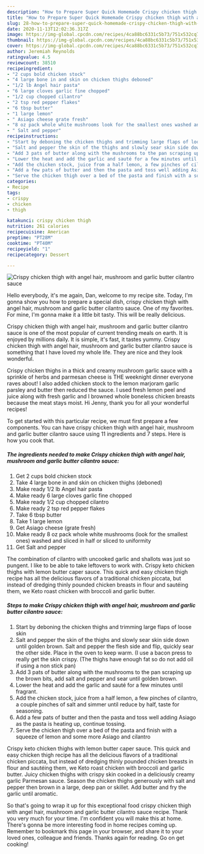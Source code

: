```yaml
---
description: "How to Prepare Super Quick Homemade Crispy chicken thigh with angel hair, mushroom and garlic butter cilantro sauce"
title: "How to Prepare Super Quick Homemade Crispy chicken thigh with angel hair, mushroom and garlic butter cilantro sauce"
slug: 28-how-to-prepare-super-quick-homemade-crispy-chicken-thigh-with-angel-hair-mushroom-and-garlic-butter-cilantro-sauce
date: 2020-11-13T12:02:36.317Z
image: https://img-global.cpcdn.com/recipes/4ca88bc6331c5b73/751x532cq70/crispy-chicken-thigh-with-angel-hair-mushroom-and-garlic-butter-cilantro-sauce-recipe-main-photo.jpg
thumbnail: https://img-global.cpcdn.com/recipes/4ca88bc6331c5b73/751x532cq70/crispy-chicken-thigh-with-angel-hair-mushroom-and-garlic-butter-cilantro-sauce-recipe-main-photo.jpg
cover: https://img-global.cpcdn.com/recipes/4ca88bc6331c5b73/751x532cq70/crispy-chicken-thigh-with-angel-hair-mushroom-and-garlic-butter-cilantro-sauce-recipe-main-photo.jpg
author: Jeremiah Reynolds
ratingvalue: 4.5
reviewcount: 38510
recipeingredient:
- "2 cups bold chicken stock"
- "4 large bone in and skin on chicken thighs deboned"
- "1/2 lb Angel hair pasta"
- "6 large cloves garlic fine chopped"
- "1/2 cup chopped cilantro"
- "2 tsp red pepper flakes"
- "6 tbsp butter"
- "1 large lemon"
- " Asiago cheese grate fresh"
- "8 oz pack whole white mushrooms look for the smallest ones washed and sliced in half or sliced to uniformity"
- " Salt and pepper"
recipeinstructions:
- "Start by deboning the chicken thighs and trimming large flaps of loose skin"
- "Salt and pepper the skin of the thighs and slowly sear skin side down until golden brown. Salt and pepper the flesh side and flip, quickly sear the other side. Place in the oven to keep warm. (I use a bacon press to really get the skin crispy. (The thighs have enough fat so do not add oil if using a non stick pan)"
- "Add 3 pats of butter along with the mushrooms to the pan scraping up the brown bits, add salt and pepper and sear until golden brown."
- "Lower the heat and add the garlic and sauté for a few minutes until fragrant."
- "Add the chicken stock, juice from a half lemon, a few pinches of cilantro, a couple pinches of salt and simmer until reduce by half, taste for seasoning."
- "Add a few pats of butter and then the pasta and toss well adding Asiago as the pasta is heating up, continue tossing."
- "Serve the chicken thigh over a bed of the pasta and finish with a squeeze of lemon and some more Asiago and cilantro"
categories:
- Recipe
tags:
- crispy
- chicken
- thigh

katakunci: crispy chicken thigh 
nutrition: 261 calories
recipecuisine: American
preptime: "PT28M"
cooktime: "PT40M"
recipeyield: "1"
recipecategory: Dessert

---
```



![Crispy chicken thigh with angel hair, mushroom and garlic butter cilantro sauce](https://img-global.cpcdn.com/recipes/4ca88bc6331c5b73/751x532cq70/crispy-chicken-thigh-with-angel-hair-mushroom-and-garlic-butter-cilantro-sauce-recipe-main-photo.jpg)

Hello everybody, it's me again, Dan, welcome to my recipe site. Today, I'm gonna show you how to prepare a special dish, crispy chicken thigh with angel hair, mushroom and garlic butter cilantro sauce. One of my favorites. For mine, I'm gonna make it a little bit tasty. This will be really delicious.

Crispy chicken thigh with angel hair, mushroom and garlic butter cilantro sauce is one of the most popular of current trending meals on earth. It is enjoyed by millions daily. It is simple, it's fast, it tastes yummy. Crispy chicken thigh with angel hair, mushroom and garlic butter cilantro sauce is something that I have loved my whole life. They are nice and they look wonderful.

Crispy chicken thighs in a thick and creamy mushroom garlic sauce with a sprinkle of herbs and parmesan cheese is THE weeknight dinner everyone raves about! I also added chicken stock to the lemon marjoram garlic parsley and butter then reduced the sauce. I used fresh lemon peel and juice along with fresh garlic and I browned whole boneless chicken breasts because the meat stays moist. Hi Jenny, thank you for all your wonderful recipes!


To get started with this particular recipe, we must first prepare a few components. You can have crispy chicken thigh with angel hair, mushroom and garlic butter cilantro sauce using 11 ingredients and 7 steps. Here is how you cook that.

<!--inarticleads1-->

##### The ingredients needed to make Crispy chicken thigh with angel hair, mushroom and garlic butter cilantro sauce:

1. Get 2 cups bold chicken stock
1. Take 4 large bone in and skin on chicken thighs (deboned)
1. Make ready 1/2 lb Angel hair pasta
1. Make ready 6 large cloves garlic fine chopped
1. Make ready 1/2 cup chopped cilantro
1. Make ready 2 tsp red pepper flakes
1. Take 6 tbsp butter
1. Take 1 large lemon
1. Get  Asiago cheese (grate fresh)
1. Make ready 8 oz pack whole white mushrooms (look for the smallest ones) washed and sliced in half or sliced to uniformity
1. Get  Salt and pepper


The combination of cilantro with uncooked garlic and shallots was just so pungent. I like to be able to take leftovers to work with. Crispy keto chicken thighs with lemon butter caper sauce. This quick and easy chicken thigh recipe has all the delicious flavors of a traditional chicken piccata, but instead of dredging thinly pounded chicken breasts in flour and sautéing them, we Keto roast chicken with broccoli and garlic butter. 

<!--inarticleads2-->

##### Steps to make Crispy chicken thigh with angel hair, mushroom and garlic butter cilantro sauce:

1. Start by deboning the chicken thighs and trimming large flaps of loose skin
1. Salt and pepper the skin of the thighs and slowly sear skin side down until golden brown. Salt and pepper the flesh side and flip, quickly sear the other side. Place in the oven to keep warm. (I use a bacon press to really get the skin crispy. (The thighs have enough fat so do not add oil if using a non stick pan)
1. Add 3 pats of butter along with the mushrooms to the pan scraping up the brown bits, add salt and pepper and sear until golden brown.
1. Lower the heat and add the garlic and sauté for a few minutes until fragrant.
1. Add the chicken stock, juice from a half lemon, a few pinches of cilantro, a couple pinches of salt and simmer until reduce by half, taste for seasoning.
1. Add a few pats of butter and then the pasta and toss well adding Asiago as the pasta is heating up, continue tossing.
1. Serve the chicken thigh over a bed of the pasta and finish with a squeeze of lemon and some more Asiago and cilantro


Crispy keto chicken thighs with lemon butter caper sauce. This quick and easy chicken thigh recipe has all the delicious flavors of a traditional chicken piccata, but instead of dredging thinly pounded chicken breasts in flour and sautéing them, we Keto roast chicken with broccoli and garlic butter. Juicy chicken thighs with crispy skin cooked in a deliciously creamy garlic Parmesan sauce. Season the chicken thighs generously with salt and pepper then brown in a large, deep pan or skillet. Add butter and fry the garlic until aromatic. 

So that's going to wrap it up for this exceptional food crispy chicken thigh with angel hair, mushroom and garlic butter cilantro sauce recipe. Thank you very much for your time. I'm confident you will make this at home. There's gonna be more interesting food in home recipes coming up. Remember to bookmark this page in your browser, and share it to your loved ones, colleague and friends. Thanks again for reading. Go on get cooking!

